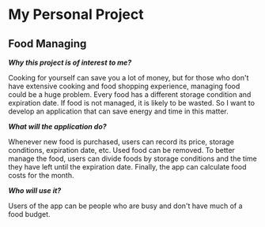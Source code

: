# My Personal Project

## Food Managing

***Why this project is of interest to me?***

Cooking for yourself can save you a lot of money, 
but for those who don't have extensive cooking and food shopping experience, 
managing food could be a huge problem. Every food has a different storage condition and expiration date. 
If food is not managed, 
it is likely to be wasted. 
So I want to develop an application that can save energy and time in this matter.

***What will the application do?***

Whenever new food is purchased, 
users can record its price, 
storage conditions, expiration date, 
etc. Used food can be removed. 
To better manage the food, 
users can divide foods by storage conditions and the time they have left until the expiration date. 
Finally, the app can calculate food costs for the month.

***Who will use it?***

Users of the app can be people who are busy and don't have much of a food budget.

